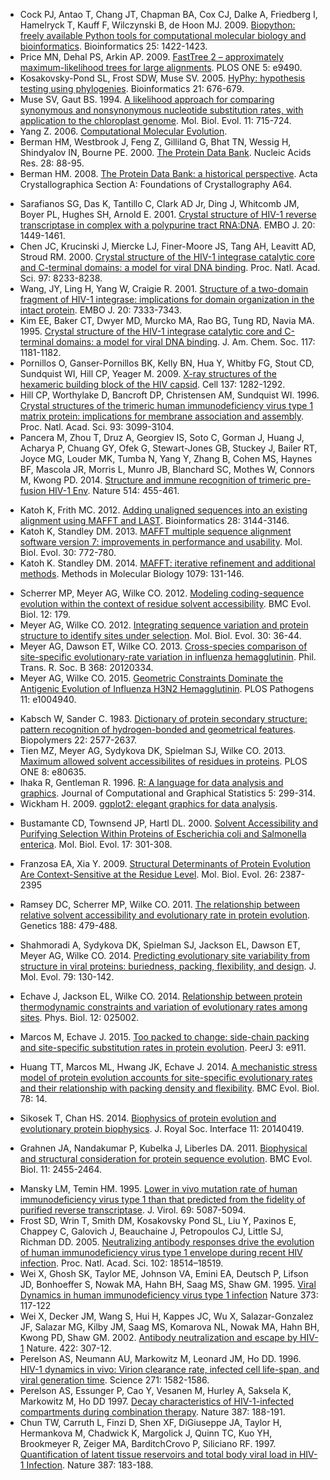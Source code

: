 <!-- This file should be ordered by appearance -->

<!-- Basic Tools -->
* Cock PJ, Antao T, Chang JT, Chapman BA, Cox CJ, Dalke A, Friedberg I, Hamelryck T, Kauff F, Wilczynski B, de Hoon MJ. 2009. [Biopython: freely available Python tools for computational molecular biology and bioinformatics](https://dx.doi.org/10.1093/bioinformatics/btp163). Bioinformatics 25: 1422-1423.
* Price MN, Dehal PS, Arkin AP. 2009. [FastTree 2 – approximately maximum-likelihood trees for large alignments](https://dx.doi.org/10.1371/journal.pone.0009490). PLOS ONE 5: e9490.
* Kosakovsky-Pond SL, Frost SDW, Muse SV. 2005. [HyPhy: hypothesis testing using phylogenies](https://dx.doi.org/10.1093/bioinformatics/bti079). Bioinformatics 21: 676-679.
* Muse SV, Gaut BS. 1994. [A likelihood approach for comparing synonymous and nonsynonymous nucleotide substitution rates, with application to the chloroplast genome](http://www.ncbi.nlm.nih.gov/pubmed/7968485). Mol. Biol. Evol. 11: 715-724.
* Yang Z. 2006. [Computational Molecular Evolution](http://download.bioon.com.cn/view/upload/month_0808/20080811_979a0656719f9157b466IruZP7mlp2U9.attach.pdf).
* Berman HM, Westbrook J, Feng Z, Gilliland G, Bhat TN, Wessig H, Shindyalov IN, Bourne PE. 2000. [The Protein Data Bank](https://dx.doi.org/10.1093/nar/28.1.235). Nucleic Acids Res. 28: 88-95.
* Berman HM. 2008. [The Protein Data Bank: a historical perspective](https://dx.doi.org/10.1107/S0108767307035623). Acta Crystallographica Section A: Foundations of Crystallography A64.

<!-- Structures -->
* Sarafianos SG, Das K, Tantillo C, Clark AD Jr, Ding J, Whitcomb JM, Boyer PL, Hughes SH, Arnold E. 2001. [Crystal structure of HIV-1 reverse transcriptase in complex with a polypurine tract RNA:DNA](https://dx.doi.org/10.1093/emboj/20.6.1449). EMBO J. 20: 1449-1461.
* Chen JC, Krucinski J, Miercke LJ, Finer-Moore JS, Tang AH, Leavitt AD, Stroud RM. 2000. [Crystal structure of the HIV-1 integrase catalytic core and C-terminal domains: a model for viral DNA binding](https://dx.doi.org/10.1073/pnas.150220297). Proc. Natl. Acad. Sci. 97: 8233-8238.
* Wang, JY,  Ling H,  Yang W,  Craigie R. 2001. [Structure of a two-domain fragment of HIV-1 integrase: implications for domain organization in the intact protein](https://dx.doi.org/10.1093/emboj/20.24.7333). EMBO J. 20: 7333-7343.
* Kim EE, Baker CT, Dwyer MD, Murcko MA, Rao BG, Tung RD, Navia MA. 1995. [Crystal structure of the HIV-1 integrase catalytic core and C-terminal domains: a model for viral DNA binding](https://dx.doi.org/10.1021/ja00108a056). J. Am. Chem. Soc. 117: 1181-1182.
* Pornillos O, Ganser-Pornillos BK, Kelly BN, Hua Y, Whitby FG, Stout CD, Sundquist WI, Hill CP, Yeager M. 2009. [X-ray structures of the hexameric building block of the HIV capsid](https://dx.doi.org/10.1016/j.cell.2009.04.063). Cell 137: 1282-1292.
* Hill CP, Worthylake D, Bancroft DP, Christensen AM, Sundquist WI. 1996. [Crystal structures of the trimeric human immunodeficiency virus type 1 matrix protein: implications for membrane association and assembly](http://www.ncbi.nlm.nih.gov/pubmed/8610175). Proc. Natl. Acad. Sci. 93: 3099-3104.
* Pancera M, Zhou T, Druz A, Georgiev IS, Soto C, Gorman J, Huang J, Acharya P, Chuang GY, Ofek G, Stewart-Jones GB, Stuckey J, Bailer RT, Joyce MG, Louder MK, Tumba N, Yang Y, Zhang B, Cohen MS, Haynes BF, Mascola JR, Morris L, Munro JB, Blanchard SC, Mothes W, Connors M, Kwong PD. 2014. [Structure and immune recognition of trimeric pre-fusion HIV-1 Env](https://dx.doi.org/10.1038/nature13808). Nature 514: 455-461.

<!-- Basic Tools -->
* Katoh K, Frith MC. 2012. [Adding unaligned sequences into an existing alignment using MAFFT and LAST](https://dx.doi.org/10.1093/bioinformatics/bts578). Bioinformatics 28: 3144-3146.
* Katoh K, Standley DM. 2013. [MAFFT multiple sequence alignment software version 7: improvements in performance and usability](https://dx.doi.org/10.1093/molbev/mst010). Mol. Biol. Evol. 30: 772-780.
* Katoh K. Standley DM. 2014. [MAFFT: iterative refinement and additional methods](https://dx.doi.org/10.1007/978-1-62703-646-7_8). Methods in Molecular Biology 1079: 131-146.

<!-- Structural Constraints -->
* Scherrer MP, Meyer AG, Wilke CO. 2012. [Modeling coding-sequence evolution within the context of residue solvent accessibility](https://dx.doi.org/10.1186/1471-2148-12-179). BMC Evol. Biol. 12: 179.
* Meyer AG, Wilke CO. 2012. [Integrating sequence variation and protein structure to identify sites under selection](http://dx.doi.org/10.1093/molbev/mss217). Mol. Biol. Evol. 30: 36-44.
* Meyer AG, Dawson ET, Wilke CO. 2013. [Cross-species comparison of site-specific evolutionary-rate variation in influenza hemagglutinin](http://dx.doi.org/10.1098/rstb.2012.0334). Phil. Trans. R. Soc. B 368: 20120334.
* Meyer AG, Wilke CO. 2015. [Geometric Constraints Dominate the Antigenic Evolution of Influenza H3N2 Hemagglutinin](http://dx.doi.org/10.1371/journal.ppat.1004940). PLOS Pathogens 11: e1004940.

<!-- Basic Tools -->
* Kabsch W, Sander C. 1983. [Dictionary of protein secondary structure: pattern recognition of hydrogen-bonded and geometrical features](http://www.ncbi.nlm.nih.gov/pubmed/6667333). Biopolymers 22: 2577-2637.
* Tien MZ, Meyer AG, Sydykova DK, Spielman SJ, Wilke CO. 2013. [Maximum allowed solvent accessibilites of residues in proteins](https://dx.doi.org/10.1371/journal.pone.0080635). PLOS ONE 8: e80635.
* Ihaka R, Gentleman R. 1996. [R: A language for data analysis and graphics](https://dx.doi.org/10.1080/10618600.1996.10474713). Journal of Computational and Graphical Statistics 5: 299-314.
* Wickham H. 2009. [ggplot2: elegant graphics for data analysis](http://had.co.nz/ggplot2/book).

<!-- Structural Constraints -->
* Bustamante CD, Townsend JP, Hartl DL. 2000. [Solvent Accessibility and Purifying Selection Within Proteins of Escherichia coli and Salmonella enterica](http://www.ncbi.nlm.nih.gov/pubmed/10677853). Mol. Biol. Evol. 17: 301-308.
* Franzosa EA, Xia Y. 2009. [Structural Determinants of Protein Evolution Are Context-Sensitive at the Residue Level](https://dx.doi.org/10.1093/molbev/msp146). Mol. Biol. Evol. 26: 2387-2395
* Ramsey DC, Scherrer MP, Wilke CO. 2011. [The relationship between relative solvent accessibility and evolutionary rate in protein evolution](https://dx.doi.org/10.1534/genetics.111.128025). Genetics 188: 479-488.
* Shahmoradi A, Sydykova DK, Spielman SJ, Jackson EL, Dawson ET, Meyer AG, Wilke CO. 2014. [Predicting evolutionary site variability from structure in viral proteins: buriedness, packing, flexibility, and design](https://dx.doi.org/10.1007/s00239-014-9644-x). J. Mol. Evol. 79: 130-142.
* Echave J, Jackson EL, Wilke CO. 2014. [Relationship between protein thermodynamic constraints and variation of evolutionary rates among sites](https://dx.doi.org/10.1088/1478-3975/12/2/025002). Phys. Biol. 12: 025002.
* Marcos M, Echave J. 2015. [Too packed to change: side-chain packing and site-specific substitution rates in protein evolution](https://dx.doi.org/10.7717/peerj.911). PeerJ 3: e911.  
* Huang TT, Marcos ML, Hwang JK, Echave J. 2014. [A mechanistic stress model of protein evolution accounts for site-specific evolutionary rates and their relationship with packing density and flexibility](https://dx.doi.org/10.1186/1471-2148-14-78). BMC Evol. Biol. 78: 14.
* Sikosek T, Chan HS. 2014. [Biophysics of protein evolution and evolutionary protein biophysics](https://dx.doi.org/10.1098/rsif.2014.0419). J. Royal Soc. Interface 11: 20140419.

* Grahnen JA, Nandakumar P, Kubelka J, Liberles DA. 2011. [Biophysical and structural consideration for protein sequence evolution](https://dx.doi.org/10.1186/1471-2148-11-361). BMC Evol. Biol. 11: 2455-2464.

<!-- HIV Papers -->
* Mansky LM, Temin HM. 1995. [Lower in vivo mutation rate of human immunodeficiency virus type 1 than that predicted from the fidelity of purified reverse transcriptase](http://www.ncbi.nlm.nih.gov/pubmed/7541846). J. Virol. 69: 5087-5094.
* Frost SD, Wrin T, Smith DM, Kosakovsky Pond SL, Liu Y, Paxinos E, Chappey C, Galovich J, Beauchaine J, Petropoulos CJ, Little SJ, Richman DD. 2005. [Neutralizing antibody responses drive the evolution of human immunodeficiency virus type 1 envelope during recent HIV infection](https://dx.doi.org/10.1073/pnas.0504658102). Proc. Natl. Acad. Sci. 102: 18514–18519.
* Wei X, Ghosh SK, Taylor ME, Johnson VA, Emini EA, Deutsch P, Lifson JD, Bonhoeffer S, Nowak MA, Hahn BH, Saag MS, Shaw GM. 1995. [Viral Dynamics in human immunodeficiency virus type 1 infection](https://dx.doi.org/10.1038/373117a0) Nature 373: 117-122
* Wei X, Decker JM, Wang S, Hui H, Kappes JC, Wu X, Salazar-Gonzalez JF, Salazar MG, Kilby JM, Saag MS, Komarova NL, Nowak MA, Hahn BH, Kwong PD, Shaw GM. 2002. [Antibody neutralization and escape by HIV-1](https://dx.doi.org/10.1038/nature01470) Nature. 422: 307-12.
* Perelson AS, Neumann AU, Markowitz M, Leonard JM, Ho DD. 1996. [HIV-1 dynamics in vivo: Virion clearance rate, infected cell life-span, and viral generation time](https://dx.doi.org/10.1126/science.271.5255.1582). Science 271: 1582-1586.
* Perelson AS, Essunger P, Cao Y, Vesanen M, Hurley A, Saksela K, Markowitz M, Ho DD 1997. [Decay characteristics of HIV-1-infected compartments during combination therapy](https://dx.doi.org/10.1038/387188a0). Nature 387: 188-191.
* Chun TW, Carruth L, Finzi D, Shen XF, DiGiuseppe JA, Taylor H, Hermankova M, Chadwick K, Margolick J, Quinn TC, Kuo YH, Brookmeyer R, Zeiger MA, BarditchCrovo P, Siliciano RF. 1997. [Quantification of latent tissue reservoirs and total body viral load in HIV-1 Infection](https://dx.doi.org/10.1038/387183a0). Nature 387: 183-188.














